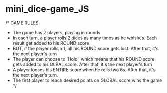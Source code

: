 # mini_dice-game_JS
/*
GAME RULES:

- The game has 2 players, playing in rounds
- In each turn, a player rolls 2 dices as many times as he whishes. Each result get added to his ROUND score
- BUT, if the player rolls a 1, all his ROUND score gets lost. After that, it's the next player's turn
- The player can choose to 'Hold', which means that his ROUND score gets added to his GLBAL score. After that, it's the next player's turn
- A player looses his ENTIRE score when he rolls two 6s. After that, it's the next player's turn. 
- The first player to reach desired points on GLOBAL score wins the game
*/
